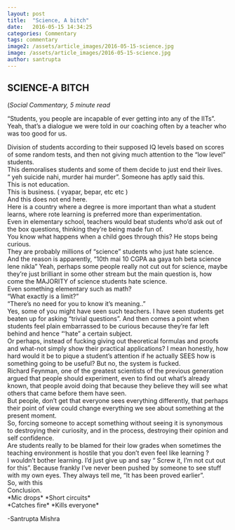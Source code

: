 ```yaml
---
layout: post
title:  "Science, A bitch"
date:   2016-05-15 14:34:25
categories: Commentary
tags: commentary
image2: /assets/article_images/2016-05-15-science.jpg
image: /assets/article_images/2016-05-15-science.jpg
author: santrupta
---
```

<h2>SCIENCE-A BITCH</h2>
(<i>Social Commentary, 5 minute read</i>
<p>“Students, you people are incapable of ever getting into any of the IITs”. <br>
Yeah, that’s a dialogue we were told in our coaching often by a teacher who was too good for us. </p>
<p>Division of students according to their supposed IQ levels based on scores of some random tests, and then not giving much attention to the “low level” students.<br>
This demoralises students and some of them decide to just end their lives.<br>
“ yeh suicide nahi, murder hai murder”. Someone has aptly said this. <br>
This is not education. <br>
This is business. ( vyapar, bepar, etc etc ) <br>
And this does not end here.<br>
Here is a country where a degree is more important than what a student learns, where rote learning is preferred more than experimentation. <br>
Even in elementary school, teachers would beat students who’d ask out of the box questions, thinking they’re being made fun of. <br>
You know what happens when a child goes through this? He stops being curious.<br>
They are probably millions of “science” students who just hate science. <br>
And the reason is apparently, “10th mai 10 CGPA aa gaya toh beta science lene nikla”
Yeah, perhaps some people really not cut out for science, maybe they’re just brilliant in some other stream but the main question is, how come the MAJORITY of science students hate science. <br>
Even something elementary such as math? <br>
“What exactly is a limit?”<br>
“There’s no need for you to know it’s meaning..” <br>
Yes, some of you might have seen such teachers. I have seen students get beaten up for asking “trivial questions”. And then comes a point when students feel plain embarrassed to be curious because they’re far left behind and hence “‘hate” a certain subject.<br>
Or perhaps, instead of fucking giving out theoretical formulas and proofs and what-not simply show their practical applications? I mean honestly, how hard would it be to pique a student’s attention if he actually SEES how is something going to be useful? But no, the system is fucked.<br>
Richard Feynman, one of the greatest scientists of the previous generation argued that people should experiment, even to find out what’s already known, that people avoid doing that because they believe they will see what others that came before them have seen. <br>
But people, don’t get that everyone sees everything differently, that perhaps their point of view could change everything we see about something at the present moment. <br>
So, forcing someone to accept something without seeing it is synonymous to destroying their curiosity, and in the process, destroying their opinion and self confidence. <br>
Are students really to be blamed for their low grades when sometimes the teaching environment is hostile that you don’t even feel like learning ? <br>
I wouldn’t bother learning. I’d just give up and say “ Screw it, I’m not cut out for this”. Because frankly I’ve never been pushed by someone to see stuff with my own eyes. They always tell me, “It has been proved earlier”. <br>
So, with this<br>
Conclusion.<br>
*Mic drops* *Short circuits* <br>
*Catches fire* *Kills everyone*</p>

<p>-Santrupta Mishra</p>
